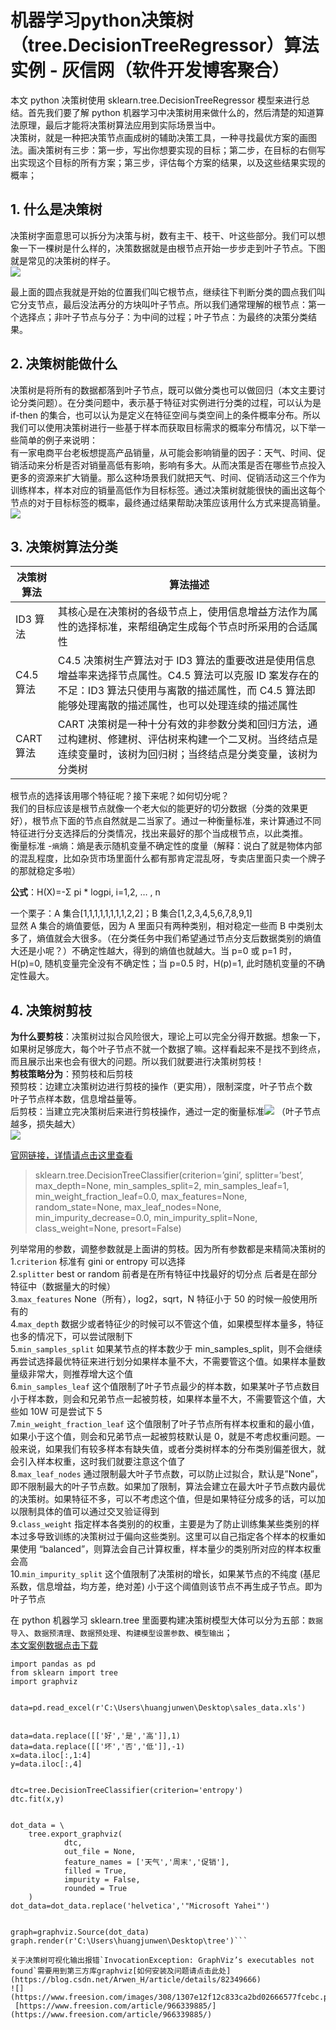# 机器学习python决策树（tree.DecisionTreeRegressor）算法实例 - 灰信网（软件开发博客聚合）
本文 python 决策树使用 sklearn.tree.DecisionTreeRegressor 模型来进行总结。首先我们要了解 python 机器学习中决策树用来做什么的，然后清楚的知道算法原理，最后才能将决策树算法应用到实际场景当中。  
决策树，就是一种把决策节点画成树的辅助决策工具，一种寻找最优方案的画图法。画决策树有三步：第一步，写出你想要实现的目标；第二步，在目标的右侧写出实现这个目标的所有方案；第三步，评估每个方案的结果，以及这些结果实现的概率；

## 1. 什么是决策树

决策树字面意思可以拆分为决策与树，数有主干、枝干、叶这些部分。我们可以想象一下一棵树是什么样的，决策数据就是由根节点开始一步步走到叶子节点。下图就是常见的决策树的样子。  
![](https://www.freesion.com/images/133/a02d750e54357641fa6fdd26d7c3824d.png)

最上面的圆点我就是开始的位置我们叫它根节点，继续往下判断分类的圆点我们叫它分支节点，最后没法再分的方块叫叶子节点。所以我们通常理解的根节点：第一个选择点；非叶子节点与分子：为中间的过程；叶子节点：为最终的决策分类结果。

## 2. 决策树能做什么

决策树是将所有的数据都落到叶子节点，既可以做分类也可以做回归（本文主要讨论分类问题）。在分类问题中，表示基于特征对实例进行分类的过程，可以认为是 if-then 的集合，也可以认为是定义在特征空间与类空间上的条件概率分布。所以我们可以使用决策树进行一些基于样本而获取目标需求的概率分布情况，以下举一些简单的例子来说明：  
有一家电商平台老板想提高产品销量，从可能会影响销量的因子：天气、时间、促销活动来分析是否对销量高低有影响，影响有多大。从而决策是否在哪些节点投入更多的资源来扩大销量。那么这种场景我们就把天气、时间、促销活动这三个作为训练样本，样本对应的销量高低作为目标标签。通过决策树就能很快的画出这每个节点的对于目标标签的概率，最终通过结果帮助决策应该用什么方式来提高销量。  
![](https://www.freesion.com/images/500/e120008a8527f349b2d5bd884f03cf84.png)

## 3. 决策树算法分类

| 决策树算法   | 算法描述                                                                                                                  |
| ------- | --------------------------------------------------------------------------------------------------------------------- |
| ID3 算法  | 其核心是在决策树的各级节点上，使用信息增益方法作为属性的选择标准，来帮组确定生成每个节点时所采用的合适属性                                                                 |
| C4.5 算法 | C4.5 决策树生产算法对于 ID3 算法的重要改进是使用信息增益率来选择节点属性。C4.5 算法可以克服 ID 案发存在的不足：ID3 算法只使用与离散的描述属性，而 C4.5 算法即能够处理离散的描述属性，也可以处理连续的描述属性 |
| CART 算法 | CART 决策树是一种十分有效的非参数分类和回归方法，通过构建树、修建树、评估树来构建一个二叉树。当终结点是连续变量时，该树为回归树；当终结点是分类变量，该树为分类树                                   |

根节点的选择该用哪个特征呢？接下来呢？如何切分呢？  
我们的目标应该是根节点就像一个老大似的能更好的切分数据（分类的效果更好），根节点下面的节点自然就是二当家了。通过一种衡量标准，来计算通过不同特征进行分支选择后的分类情况，找出来最好的那个当成根节点，以此类推。  
衡量标准 -`熵`熵：熵是表示随机变量不确定性的度量（解释：说白了就是物体内部的混乱程度，比如杂货市场里面什么都有那肯定混乱呀，专卖店里面只卖一个牌子的那就稳定多啦）

**公式**：H(X)=-Σ pi \* logpi, i=1,2, … , n

一个栗子：A 集合\[1,1,1,1,1,1,1,1,2,2]；B 集合\[1,2,3,4,5,6,7,8,9,1]  
显然 A 集合的熵值要低，因为 A 里面只有两种类别，相对稳定一些而 B 中类别太多了，熵值就会大很多。（在分类任务中我们希望通过节点分支后数据类别的熵值大还是小呢？）不确定性越大，得到的熵值也就越大。当 p=0 或 p=1 时，H(p)=0, 随机变量完全没有不确定性；当 p=0.5 时，H(p)=1, 此时随机变量的不确定性最大。

## 4. 决策树剪枝

**为什么要剪枝**：决策树过拟合风险很大，理论上可以完全分得开数据。想象一下，如果树足够庞大，每个叶子节点不就一个数据了嘛。这样看起来不是找不到终点，而且展示出来也会有很大的问题。所以我们就要进行决策树剪枝！  
**剪枝策略分为**：预剪枝和后剪枝  
预剪枝：边建立决策树边进行剪枝的操作（更实用），限制深度，叶子节点个数  
叶子节点样本数，信息增益量等。  
后剪枝：当建立完决策树后来进行剪枝操作，通过一定的衡量标准![](https://www.freesion.com/images/695/417d05c660b8115583bc95deeead7a2f.png)
（叶子节点越多，损失越大）  
![](https://www.freesion.com/images/389/80fa7f94164dfbb90582cc8e32e60825.png)

[官网链接，详情请点击这里查看](http://scikit-learn.org/stable/modules/generated/sklearn.tree.DecisionTreeClassifier.html#sklearn.tree.DecisionTreeClassifier)

> sklearn.tree.DecisionTreeClassifier(criterion=’gini’, splitter=’best’, max_depth=None, min_samples_split=2, min_samples_leaf=1, min_weight_fraction_leaf=0.0, max_features=None, random_state=None, max_leaf_nodes=None, min_impurity_decrease=0.0, min_impurity_split=None, class_weight=None, presort=False)

列举常用的参数，调整参数就是上面讲的剪枝。因为所有参数都是来精简决策树的  
1.`criterion` 标准有 gini or entropy 可以选择  
2.`splitter` best or random 前者是在所有特征中找最好的切分点 后者是在部分特征中（数据量大的时候）  
3.`max_features` None（所有），log2，sqrt，N 特征小于 50 的时候一般使用所有的  
4.`max_depth` 数据少或者特征少的时候可以不管这个值，如果模型样本量多，特征也多的情况下，可以尝试限制下  
5.`min_samples_split` 如果某节点的样本数少于 min_samples_split，则不会继续再尝试选择最优特征来进行划分如果样本量不大，不需要管这个值。如果样本量数量级非常大，则推荐增大这个值  
6.`min_samples_leaf` 这个值限制了叶子节点最少的样本数，如果某叶子节点数目小于样本数，则会和兄弟节点一起被剪枝，如果样本量不大，不需要管这个值，大些如 10W 可是尝试下 5  
7.`min_weight_fraction_leaf` 这个值限制了叶子节点所有样本权重和的最小值，如果小于这个值，则会和兄弟节点一起被剪枝默认是 0，就是不考虑权重问题。一般来说，如果我们有较多样本有缺失值，或者分类树样本的分布类别偏差很大，就会引入样本权重，这时我们就要注意这个值了  
8.`max_leaf_nodes` 通过限制最大叶子节点数，可以防止过拟合，默认是”None”，即不限制最大的叶子节点数。如果加了限制，算法会建立在最大叶子节点数内最优的决策树。如果特征不多，可以不考虑这个值，但是如果特征分成多的话，可以加以限制具体的值可以通过交叉验证得到  
9.`class_weight` 指定样本各类别的的权重，主要是为了防止训练集某些类别的样本过多导致训练的决策树过于偏向这些类别。这里可以自己指定各个样本的权重如果使用 “balanced”，则算法会自己计算权重，样本量少的类别所对应的样本权重会高  
10.`min_impurity_split` 这个值限制了决策树的增长，如果某节点的不纯度 (基尼系数，信息增益，均方差，绝对差) 小于这个阈值则该节点不再生成子节点。即为叶子节点

在 python 机器学习 sklearn.tree 里面要构建决策树模型大体可以分为五部：`数据导入`、`数据预清理`、`数据预处理`、`构建模型设置参数`、`模型输出`；  
[本文案例数据点击下载](https://pan.baidu.com/s/18b5_R5SgA7GSnrnsuwRSaw)

````null
import pandas as pd 
from sklearn import tree 
import graphviz 


data=pd.read_excel(r'C:\Users\huangjunwen\Desktop\sales_data.xls')


data=data.replace([['好','是','高']],1)
data=data.replace([['坏','否','低']],-1)
x=data.iloc[:,1:4]
y=data.iloc[:,4]


dtc=tree.DecisionTreeClassifier(criterion='entropy')
dtc.fit(x,y)


dot_data = \  
    tree.export_graphviz(
            dtc, 
            out_file = None, 
            feature_names = ['天气','周末','促销'], 
            filled = True,
            impurity = False,
            rounded = True
    )
dot_data=dot_data.replace('helvetica','"Microsoft Yahei"')


graph=graphviz.Source(dot_data)
graph.render(r'C:\Users\huangjunwen\Desktop\tree')```

关于决策树可视化输出报错`InvocationException: GraphViz’s executables not found`需要用到第三方库graphviz[如何安装及问题请点击此处](https://blog.csdn.net/Arwen_H/article/details/82349666)  
![](https://www.freesion.com/images/308/1307e12f12c833ca2bd02666577fcebc.png) 
 [https://www.freesion.com/article/966339885/](https://www.freesion.com/article/966339885/)
````
